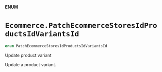 **ENUM**

# `Ecommerce.PatchEcommerceStoresIdProductsIdVariantsId`

```swift
enum PatchEcommerceStoresIdProductsIdVariantsId
```

Update product variant

Update a product variant.
